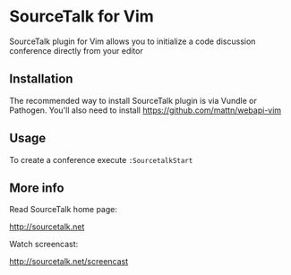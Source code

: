 SourceTalk for Vim
================

SourceTalk plugin for Vim allows you to initialize a code discussion conference directly from your editor

## Installation

The recommended way to install SourceTalk plugin is via Vundle or Pathogen. You'll also need to install https://github.com/mattn/webapi-vim

## Usage

To create a conference execute `:SourcetalkStart`

## More info

Read SourceTalk home page:

http://sourcetalk.net

Watch screencast:

http://sourcetalk.net/screencast
